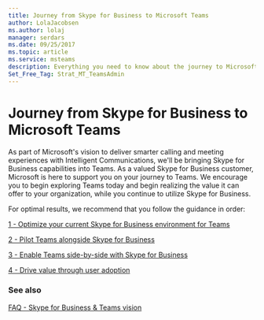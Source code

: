 ```yaml
---
title: Journey from Skype for Business to Microsoft Teams
author: LolaJacobsen
ms.author: lolaj
manager: serdars
ms.date: 09/25/2017
ms.topic: article
ms.service: msteams
description: Everything you need to know about the journey to Microsoft Teams from Skype for Business Online.
Set_Free_Tag: Strat_MT_TeamsAdmin
---
```


Journey from Skype for Business to Microsoft Teams
==================================================

As part of Microsoft's vision to deliver smarter calling and meeting experiences with Intelligent Communications, we'll be bringing Skype for Business capabilities into Teams. As a valued Skype for Business customer, Microsoft is here to support you on your journey to Teams. We encourage you to begin exploring Teams today and begin realizing the value it can offer to your organization, while you continue to utilize Skype for Business. 

For optimal results, we recommend that you follow the guidance in order:

[1 - Optimize your current Skype for Business environment for Teams](prepare-teams.md)

[2 - Pilot Teams alongside Skype for Business](pilot-essentials.md)

[3 - Enable Teams side-by-side with Skype for Business](guidance-SkypeforBusiness.md)

[4 - Drive value through user adoption](continue-journey.md)


 
### See also
[FAQ - Skype for Business & Teams vision](FAQ-journey.md)




